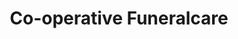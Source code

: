---
title: "Co-operative Funeralcare"
url: /croydon/co-operative-funeralcare/
shop: funeral directors
---